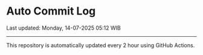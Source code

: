 # Auto Commit Log

Last updated: Monday, 14-07-2025 05:12 WIB

---

This repository is automatically updated every 2 hour using GitHub Actions.
